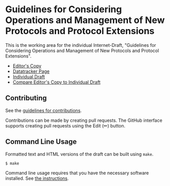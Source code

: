 <!-- regenerate: on (set to off if you edit this file) -->

# Guidelines for Considering Operations and Management of New Protocols and Protocol Extensions

This is the working area for the individual Internet-Draft, "Guidelines for Considering Operations and Management of New Protocols and Protocol Extensions".

* [Editor's Copy](https://IETF-OPSAWG-WG.github.io/draft-opsarea-rfc5706bis/#go.draft-opsarea-rfc5706bis.html)
* [Datatracker Page](https://datatracker.ietf.org/doc/draft-opsarea-rfc5706bis)
* [Individual Draft](https://datatracker.ietf.org/doc/html/draft-opsarea-rfc5706bis)
* [Compare Editor's Copy to Individual Draft](https://IETF-OPSAWG-WG.github.io/draft-opsarea-rfc5706bis/#go.draft-opsarea-rfc5706bis.diff)


## Contributing

See the
[guidelines for contributions](https://github.com/IETF-OPSAWG-WG/draft-opsarea-rfc5706bis/blob/main/CONTRIBUTING.md).

Contributions can be made by creating pull requests.
The GitHub interface supports creating pull requests using the Edit (✏) button.


## Command Line Usage

Formatted text and HTML versions of the draft can be built using `make`.

```sh
$ make
```

Command line usage requires that you have the necessary software installed.  See
[the instructions](https://github.com/martinthomson/i-d-template/blob/main/doc/SETUP.md).

